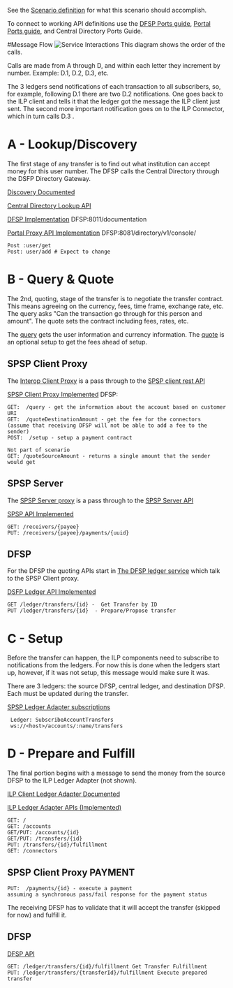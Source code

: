 See the [Scenario definition](https://github.com/LevelOneProject/Docs/wiki/L1P-Scenarios#send-money-to-anyone) for what this scenario should accomplish.

To connect to working API definitions use the [DFSP Ports guide](https://github.com/LevelOneProject/Docs/tree/master/DFSP#default-ports), [Portal Ports guide](https://github.com/LevelOneProject/Docs/blob/master/portal/Ports.md), and Central Directory Ports Guide.

#Message Flow
![Service Interactions](https://github.com/LevelOneProject/Docs/blob/master/Wiki/Demo%20Service%20Interactions.png)
This diagram shows the order of the calls. 

Calls are made from A through D, and within each letter they increment by number. Example: D.1, D.2, D.3, etc. 

The 3 ledgers send notifications of each transaction to all subscribers, so, for example, following D.1 there are two D.2 notifications. One goes back to the ILP client and tells it that the ledger got the message the ILP client just sent. The second more important notification goes on to the ILP Connector, which in turn calls D.3 .

# A - Lookup/Discovery
The first stage of any transfer is to find out what institution can accept money for this user number. The DFSP calls the Central Directory through the DSFP Directory Gateway.

[Discovery Documented](https://github.com/LevelOneProject/Docs/blob/ccf08b20affc06bde8f587446fa0abf1975f3999/Discovery.md)

[Central Directory Lookup API](https://github.com/LevelOneProject/Docs/blob/master/CentralDirectory/central_directory_endpoints.md#lookup_resource)

[DFSP Implementation](http://ec2-35-163-231-111.us-west-2.compute.amazonaws.com:8011/documentation) DFSP:8011/documentation

[Portal Proxy API Implementation](http://ec2-35-163-231-111.us-west-2.compute.amazonaws.com:8081/directory/v1/console/) DFSP:8081/directory/v1/console/

    Post :user/get
    Post: user/add # Expect to change

# B - Query & Quote
The 2nd, quoting, stage of the transfer is to negotiate the transfer contract. This means agreeing on the currency, fees, time frame, exchange rate, etc. The query asks "Can the transaction go through for this person and amount". The quote sets the contract including fees, rates, etc.

The [query](https://github.com/LevelOneProject/ilp-spsp-client-rest#get-v1query) gets the user information and currency information. The [quote](https://github.com/LevelOneProject/ilp-spsp-client-rest#get-v1quotesourceamount) is an optional setup to get the fees ahead of setup.

## SPSP Client Proxy
The [Interop Client Proxy](https://github.com/LevelOneProject/interop-spsp-clientproxy) is a pass through to the [SPSP client rest API](https://github.com/LevelOneProject/ilp-spsp-client-rest/blob/master/README.md)

[SPSP Client Proxy Implemented](http://ec2-35-163-231-111.us-west-2.compute.amazonaws.com:8081/spsp/client/v1/console/) DFSP:

    GET:  /query - get the information about the account based on customer URI
    GET:  /quoteDestinationAmount - get the fee for the connectors 
    (assume that receiving DFSP will not be able to add a fee to the sender) 
    POST:  /setup - setup a payment contract

    Not part of scenario
    GET: /quoteSourceAmount - returns a single amount that the sender would get 

## SPSP Server
The [SPSP Server proxy](https://github.com/LevelOneProject/interop-spsp-backend-services) is a pass through to the [SPSP Server API](https://github.com/LevelOneProject/ilp-spsp-server)

[SPSP API Implemented](http://ec2-35-163-231-111.us-west-2.compute.amazonaws.com:8081/spsp/backend/v1/console/)

    GET: /receivers/{payee}   
    PUT: /receivers/{payee}/payments/{uuid}   

## DFSP
For the DFSP the quoting APIs start in [The DFSP ledger service](https://github.com/LevelOneProject/Docs/tree/master/DFSP) which talk to the SPSP Client proxy.

[DSFP Ledger API Implemented](http://ec2-35-163-231-111.us-west-2.compute.amazonaws.com:8014/documentation#/) 

    GET /ledger/transfers/{id} -  Get Transfer by ID  
    PUT /ledger/transfers/{id}  - Prepare/Propose transfer


# C - Setup
Before the transfer can happen, the ILP components need to subscribe to notifications from the ledgers. For now this is done when the ledgers start up, however, if it was not setup, this message would make sure it was. 

There are 3 ledgers: the source DFSP, central ledger, and destination DFSP. Each must be updated during the transfer. 

[SPSP Ledger Adapter subscriptions](https://github.com/LevelOneProject/Docs/blob/master/ILP/ledger-adapter.md#subscribe-to-account-transfers)

     Ledger: SubscribeAccountTransfers  
     ws://<host>/accounts/:name/transfers   


# D - Prepare and Fulfill
The final portion begins with a message to send the money from the source DFSP to the ILP Ledger Adapter (not shown). 

[ILP Client Ledger Adapter Documented](https://github.com/LevelOneProject/Docs/blob/master/ILP/ledger-adapter.md)

[ILP Ledger Adapter APIs (Implemented)](http://ec2-35-163-231-111.us-west-2.compute.amazonaws.com:8081/ilp/ledger/v1/console/)

    GET: /   
    GET: /accounts   
    GET/PUT: /accounts/{id}   
    GET/PUT: /transfers/{id}   
    PUT: /transfers/{id}/fulfillment   
    GET: /connectors   

## SPSP Client Proxy PAYMENT
    PUT:  /payments/{id} - execute a payment 
    assuming a synchronous pass/fail response for the payment status

The receiving DFSP has to validate that it will accept the transfer (skipped for now) and fulfill it. 
## DFSP

[DFSP API](http://ec2-35-163-231-111.us-west-2.compute.amazonaws.com:8014/documentation#/)

    GET: /ledger/transfers/{id}/fulfillment Get Transfer Fulfillment   
    PUT: /ledger/transfers/{transferId}/fulfillment Execute prepared transfer   

